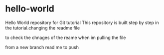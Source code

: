 # hello-world
Hello World repository for Git tutorial
This repository is built step by step in the tutorial.changing the readme file

to check the chnages of the reame when im pulling the file


from a new branch read me to push